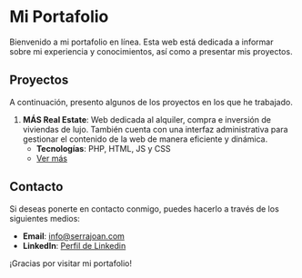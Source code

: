 # Mi Portafolio

Bienvenido a mi portafolio en línea. Esta web está dedicada a informar sobre mi experiencia y conocimientos, así como a presentar mis proyectos.

## Proyectos

A continuación, presento algunos de los proyectos en los que he trabajado.

1. **MÁS Real Estate**: Web dedicada al alquiler, compra e inversión de viviendas de lujo. También cuenta con una interfaz administrativa para gestionar el contenido de la web de manera eficiente y dinámica.
    - **Tecnologías**: PHP, HTML, JS y CSS
    - [Ver más](https://masrealestate.es/es)

## Contacto

Si deseas ponerte en contacto conmigo, puedes hacerlo a través de los siguientes medios:
- **Email**: [info@serrajoan.com](mailto:info@serrajoan.com)
- **LinkedIn**: [Perfil de Linkedin](https://www.linkedin.com/in/serrajoan/)

¡Gracias por visitar mi portafolio!
